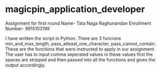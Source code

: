 # magicpin_application_developer
Assignment for first round
Name- Tata Naga Raghunandan
Enrollment Number- 9915103199


I have written the script in Python. There are 3 funcions min_and_max_length, pass_atleast_one_character, pass_cannot_contain.
These are the functions that were instructed to apply in our assignment. The user has to input comma seperated values in these values first the spaces are stripped and then passed into all the functions and gives the output accordingly.
